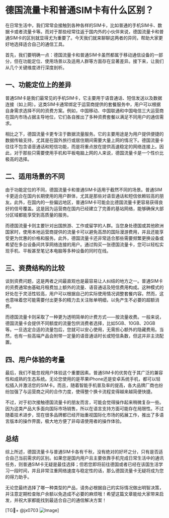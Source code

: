 # 德国流量卡和普通SIM卡有什么区别？

在日常生活中，我们常常会接触到各种各样的SIM卡，比如普通的手机SIM卡、数据卡或者流量卡等。而对于那些经常往返于国内外的小伙伴来说，德国流量卡和普通SIM卡的区别就显得尤为重要了。今天我们就来聊聊这两者的异同，帮助大家更好地选择适合自己的通信工具。

首先，我们要明确一点：德国流量卡和普通SIM卡虽然都属于移动通信设备的一部分，但在功能定位、使用场景以及适用人群等方面存在显著差异。接下来，让我们从几个关键维度进行深度剖析。

## 一、功能定位上的差异

普通SIM卡是我们最常见的手机SIM卡，它主要用于语音通话、短信发送以及数据连接（如上网）。这类SIM卡通常绑定于运营商提供的套餐服务中，用户可以根据自身需求选择不同的资费方案。例如，中国移动、中国联通和中国电信三大运营商在国内市场占据主导地位，它们各自推出了多种资费套餐以满足不同用户的通信需求。

相比之下，德国流量卡更专注于数据流量服务。它的主要用途是为用户提供便捷的数据传输支持，尤其是在国外旅行或居住期间需要大量上网的情况下。德国流量卡往往不包含语音通话和短信功能，而是将重点放在提供高速稳定的网络连接上。因此，对于那些只需要使用手机和平板电脑上网的人来说，德国流量卡是一个性价比极高的选择。

## 二、适用场景的不同

由于功能定位的不同，德国流量卡和普通SIM卡适用于截然不同的场景。普通SIM卡更适合在国内长期使用的用户群体，尤其是那些对语音通话和短信依赖较高的朋友。此外，在国内的一些偏远地区，普通SIM卡可能会比德国流量卡更容易获得良好的信号覆盖。这是因为运营商在国内已经建立了完善的基站网络，能够确保大部分区域都能享受到高质量的服务。

而德国流量卡则主要针对出国旅游、工作或留学的人群。当您身处德国或其他欧洲国家时，使用本地运营商提供的流量卡可以避免高昂的国际漫游费用，并且还能享受更为优惠的价格和服务。此外，德国流量卡还非常适合那些需要频繁更换设备或希望在多台设备间共享网络连接的用户。通过购买一张德国流量卡，您可以轻松实现手机、平板甚至笔记本电脑等多种设备的同时在线。

## 三、资费结构的比较

谈到资费问题，这是两者之间最直观也是最容易让人纠结的地方之一。普通SIM卡的资费通常由基础月租费加上额外的流量、语音通话及短信费用构成。这种模式的好处在于灵活性较高，用户可以根据自己的实际使用情况调整套餐内容。然而，这也意味着您可能需要付出更多的精力去关注账单明细，以免产生不必要的超额消费。

而德国流量卡则采取了一种更为透明简单的计费方式——按流量收费。一般来说，德国流量卡会提供不同额度的流量包供消费者选择，比如5GB、10GB、20GB等。一旦选定合适的流量包后，您就可以安心使用，无需担心额外的隐藏费用。当然，也有一些高端产品会附带一定量的语音通话时长或短信条数，但这并非主流配置。

## 四、用户体验的考量

最后，我们不能忽视用户体验这个重要因素。普通SIM卡的优势在于其广泛的兼容性和成熟的生态系统。无论您使用的是苹果iPhone还是安卓系统手机，都可以轻松插入并激活您的SIM卡。而且，随着智能手机普及率的提高，各大品牌厂商也纷纷加强了与运营商之间的合作力度，使得整个换卡流程变得越来越简便快捷。

不过，对于初次接触德国流量卡的朋友而言，可能会觉得操作起来稍微复杂一些。因为这类产品大多面向国际市场销售，所以在语言支持方面可能存在局限性。不过随着技术进步，现在很多品牌都已经开始重视国际化市场的拓展工作，推出了多语言版本的操作界面，极大地方便了非母语使用者的操作体验。

## 总结

综上所述，德国流量卡与普通SIM卡各有千秋，没有绝对的好坏之分，只有是否适合自己当前需求的区别。如果您是国内用户且主要依靠手机完成日常生活中的通讯任务，则普通SIM卡无疑是最佳选择；但若您即将前往德国或者已经在该国生活学习一段时间，并且非常注重网络速度与稳定性的话，那么德国流量卡无疑将成为您的得力助手。

无论您最终选择了哪一种类型的产品，请务必根据自己的实际情况做出明智决策，并注意定期检查账户余额以免造成不必要的麻烦哦！希望这篇文章能给大家带来启发，并祝大家都能找到最适合自己的通信解决方案！

[TG💪+ @jx0703 ![Image](https://github.com/user-attachments/assets/dbca1d08-cadb-493c-b0ec-ad6f7a83f270)]